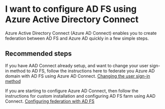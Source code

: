 <properties
	pageTitle="I want to configure AD FS using Azure Active Directory Connect"
	description="Troubleshooting issues with configuring Azure AD Connect and AD FS"
	service="microsoft.aad"
	resource="Microsoft_AAD_IAM"
	authors="billmath"
	displayOrder="2"
	selfHelpType="generic"
	supportTopicIds="32570969"
	resourceTags=""
	productPesIds="16579"
	cloudEnvironments="public"
/>





# I want to configure AD FS using Azure Active Directory Connect

Azure Active Directory Connect (Azure AD Connect) enables you to create federation between AD FS and Azure AD quickly in a few simple steps.

## **Recommended steps**
If you have AAD Connect already setup, and want to change your user sign-in method to AD FS, follow the instructions here to federate you Azure AD domain with AD FS using Azure AD Connect. [Changing the user sign-in method](https://docs.microsoft.com/azure/active-directory/connect/active-directory-aadconnect-user-signin#changing-the-user-sign-in-method)

If you are starting to configure Azure AD Connect, then follow the instructions for custom installation and configuring AD FS farm using AAD Connect. [Configuring federation with AD FS](https://docs.microsoft.com/azure/active-directory/connect/active-directory-aadconnect-get-started-custom#configuring-federation-with-ad-fs)